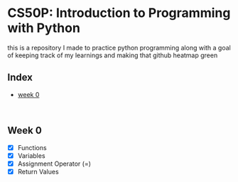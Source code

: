 # CS50P: Introduction to Programming with Python

<p>this is a repository I made to practice python programming along with a goal of keeping track of my learnings and making that github heatmap green</p>

## Index
- [week 0](#week-0)

<br>

## Week 0
- [x] Functions
- [x] Variables
- [x] Assignment Operator (=)
- [x] Return Values
